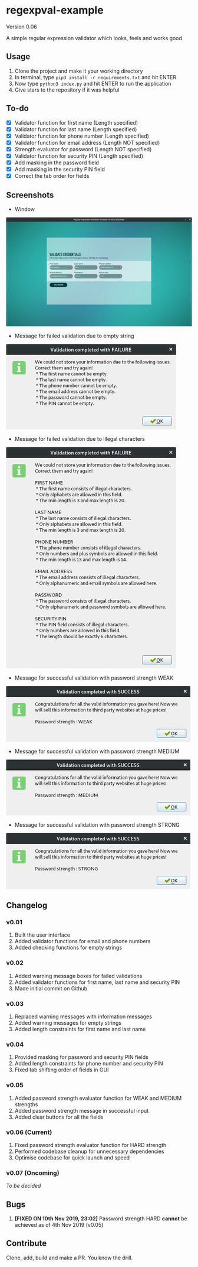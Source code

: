 # regexpval-example
Version 0.06

A simple regular expression validator which looks, feels and works good

## Usage
1. Clone the project and make it your working directory
2. In terminal, type ```pip3 install -r requirements.txt``` and hit ENTER
3. Now type ```python3 index.py``` and hit ENTER to run the application
4. Give stars to the repository if it was helpful

## To-do
- [X] Validator function for first name (Length specified)
- [X] Validator function for last name (Length specified)
- [X] Validator function for phone number (Length specified)
- [X] Validator function for email address (Length NOT specified)
- [X] Strength evaluator for password (Length NOT specified)
- [X] Validator function for security PIN (Length specified)
- [X] Add masking in the password field
- [X] Add masking in the security PIN field
- [X] Correct the tab order for fields

## Screenshots
* Window

![Window](regexp_main.png)

* Message for failed validation due to empty string

![Message for failed validation due to empty string](regexp_emty.png)

* Message for failed validation due to illegal characters

![Message for failed validation due to illegal characters](regexp_fail.png)

* Message for successful validation with password strength WEAK

![Message for successful validation with password strength WEAK](regexp_weak.png)

* Message for successful validation with password strength MEDIUM

![Message for successful validation with password strength MEDIUM](regexp_mdum.png)

* Message for successful validation with password strength STRONG

![Message for successful validation with password strength STRONG](regexp_hard.png)

## Changelog
### v0.01
1. Built the user interface 
2. Added validator functions for email and phone numbers
3. Added checking functions for empty strings

### v0.02
1. Added warning message boxes for failed validations
2. Added validator functions for first name, last name and security PIN
3. Made initial commit on Github

### v0.03
1. Replaced warning messages with information messages
2. Added warning messages for empty strings
3. Added length constraints for first name and last name

### v0.04
1. Provided masking for password and security PIN fields
2. Added length constraints for phone number and security PIN
3. Fixed tab shifting order of fields in GUI

### v0.05
1. Added password strength evaluator function for WEAK and MEDIUM strengths
2. Added password strength message in successful input
3. Added clear buttons for all the fields

### v0.06 (Current)
1. Fixed password strength evaluator function for HARD strength
2. Performed codebase cleanup for unnecessary dependencies
3. Optimise codebase for quick launch and speed

### v0.07 (Oncoming)
_To be decided_

## Bugs
1. **[FIXED ON 10th Nov 2019, 23:02]** Password strength HARD __cannot__ be achieved as of 4th Nov 2019 (v0.05)

## Contribute
Clone, add, build and make a PR. You know the drill.
